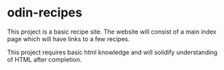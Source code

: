 # odin-recipes
This project is a basic recipe site. 
The website will consist of a main index page which will have links to a few recipes.

This project requires basic html knowledge and will solidify understanding of HTML after completion.